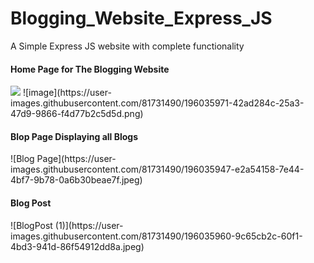 # Blogging_Website_Express_JS
A Simple Express JS website with complete functionality

<h4>Home Page for The Blogging Website</h4>
<img src="https://user-images.githubusercontent.com/81731490/196035971-42ad284c-25a3-47d9-9866-f4d77b2c5d5d.png">
![image](https://user-images.githubusercontent.com/81731490/196035971-42ad284c-25a3-47d9-9866-f4d77b2c5d5d.png)


<h4>Blop Page Displaying all Blogs</h4>
![Blog Page](https://user-images.githubusercontent.com/81731490/196035947-e2a54158-7e44-4bf7-9b78-0a6b30beae7f.jpeg)

<h4>Blog Post</h4>
![BlogPost (1)](https://user-images.githubusercontent.com/81731490/196035960-9c65cb2c-60f1-4bd3-941d-86f54912dd8a.jpeg)
